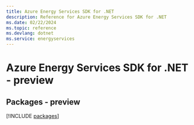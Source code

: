 ```yaml
---
title: Azure Energy Services SDK for .NET
description: Reference for Azure Energy Services SDK for .NET
ms.date: 02/22/2024
ms.topic: reference
ms.devlang: dotnet
ms.service: energyservices
---
```

# Azure Energy Services SDK for .NET - preview
## Packages - preview
[!INCLUDE [packages](energy-services-index.md)]
